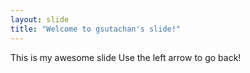 ```yaml
---
layout: slide
title: "Welcome to gsutachan's slide!"
---
```

This is my awesome slide
Use the left arrow to go back!
